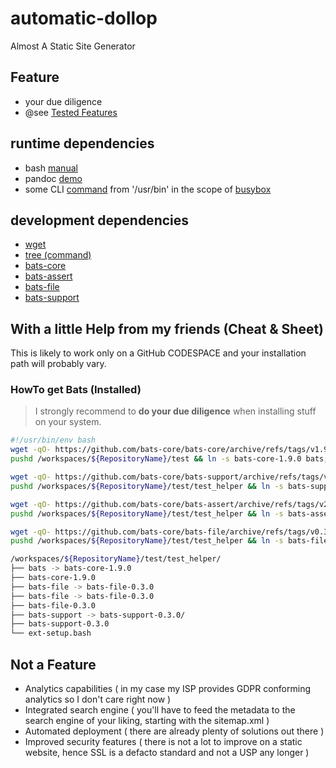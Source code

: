 # automatic-dollop
Almost A Static Site Generator 

## Feature
 - your due diligence
 - @see [Tested Features](tested_features.md)

## runtime dependencies
- bash [manual](https://www.gnu.org/software/bash/manual/bash.html)
- pandoc [demo](https://pandoc.org/demos.html)
- some CLI [command](https://busybox.net/downloads/BusyBox.html#commands) from '/usr/bin' in the scope of [busybox](https://git.busybox.net/busybox)

## development dependencies
- [wget](https://en.wikipedia.org/wiki/Wget)
- [tree (command)](https://en.wikipedia.org/wiki/Tree_(command))
- [bats-core](https://github.com/bats-core/bats-core)
- [bats-assert](https://github.com/bats-core/bats-assert)
- [bats-file](https://github.com/bats-core/bats-file)
- [bats-support](https://github.com/bats-core/bats-support)

## With a little Help from my friends (Cheat & Sheet)
This is likely to work only on a GitHub CODESPACE and your installation path will probably vary.
### HowTo get Bats (Installed) 
>I strongly recommend to __do your due diligence__ when installing stuff on your system.
``` bash
#!/usr/bin/env bash
wget -qO- https://github.com/bats-core/bats-core/archive/refs/tags/v1.9.0.tar.gz    | tar xvz -C /workspaces/${RepositoryName}/test
pushd /workspaces/${RepositoryName}/test && ln -s bats-core-1.9.0 bats; popd

wget -qO- https://github.com/bats-core/bats-support/archive/refs/tags/v0.3.0.tar.gz | tar xvz -C /workspaces/${RepositoryName}/test/test_helper
pushd /workspaces/${RepositoryName}/test/test_helper && ln -s bats-support-0.3.0 bats-support; popd

wget -qO- https://github.com/bats-core/bats-assert/archive/refs/tags/v2.1.0.tar.gz  | tar xvz -C /workspaces/${RepositoryName}/test/test_helper
pushd /workspaces/${RepositoryName}/test/test_helper && ln -s bats-assert-2.1.0 bats-assert; popd

wget -qO- https://github.com/bats-core/bats-file/archive/refs/tags/v0.3.0.tar.gz    | tar xvz -C /workspaces/${RepositoryName}/test/test_helper
pushd /workspaces/${RepositoryName}/test/test_helper && ln -s bats-file-0.3.0 bats-file; popd
```

``` bash
/workspaces/${RepositoryName}/test/test_helper/
├── bats -> bats-core-1.9.0
├── bats-core-1.9.0
├── bats-file -> bats-file-0.3.0
├── bats-file -> bats-file-0.3.0
├── bats-file-0.3.0
├── bats-support -> bats-support-0.3.0/
├── bats-support-0.3.0
└── ext-setup.bash
```

## Not a Feature
- Analytics capabilities
(
    in my case my ISP provides GDPR conforming analytics so I don't care right now
)
- Integrated search engine
(
    you'll have to feed the metadata to the search engine of your liking, starting with the sitemap.xml
)
- Automated deployment
(
    there are already plenty of solutions out there
)
- Improved security features (
    there is not a lot to improve on a static website, hence SSL is a defacto standard and not a USP any longer
)

